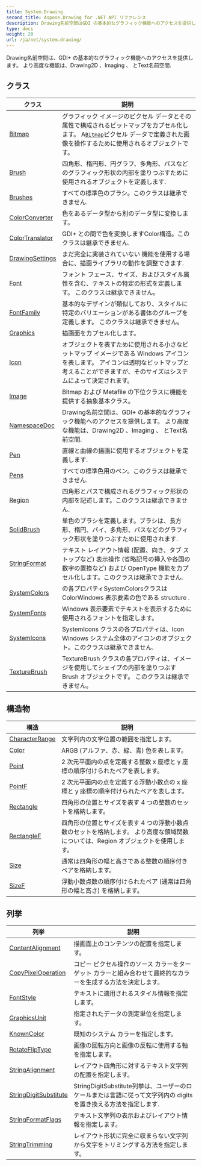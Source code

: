 ```yaml
---
title: System.Drawing
second_title: Aspose.Drawing for .NET API リファレンス
description: Drawing名前空間はGDI の基本的なグラフィック機能へのアクセスを提供します より高度な機能はDrawing2D Imaging  とText名前空間.
type: docs
weight: 20
url: /ja/net/system.drawing/
---
```

Drawing名前空間は、GDI+ の基本的なグラフィック機能へのアクセスを提供します。 より高度な機能は、Drawing2D 、Imaging 、 とText名前空間.

## クラス

| クラス | 説明 |
| --- | --- |
| [Bitmap](./bitmap/) | グラフィック イメージのピクセル データとその属性で構成されるビットマップをカプセル化します。 A[`Bitmap`](../system.drawing/bitmap/)ピクセル データで定義された画像を操作するために使用されるオブジェクトです。 |
| [Brush](./brush/) | 四角形、楕円形、円グラフ、多角形、パスなどのグラフィック形状の内部を塗りつぶすために使用されるオブジェクトを定義します. |
| [Brushes](./brushes/) | すべての標準色のブラシ。このクラスは継承できません. |
| [ColorConverter](./colorconverter/) | 色をあるデータ型から別のデータ型に変換します。 |
| [ColorTranslator](./colortranslator/) | GDI+ との間で色を変換しますColor構造。このクラスは継承できません. |
| [DrawingSettings](./drawingsettings/) | まだ完全に実装されていない 機能を使用する場合に、描画ライブラリの動作を調整できます. |
| [Font](./font/) | フォント フェース、サイズ、およびスタイル属性を含む、テキストの特定の形式を定義します。 このクラスは継承できません。 |
| [FontFamily](./fontfamily/) | 基本的なデザインが類似しており、スタイルに特定のバリエーションがある書体のグループを定義します。 このクラスは継承できません。 |
| [Graphics](./graphics/) | 描画面をカプセル化します。 |
| [Icon](./icon/) | オブジェクトを表すために使用される小さなビットマップ イメージである Windows アイコンを表します。 アイコンは透明なビットマップと考えることができますが、そのサイズはシステムによって決定されます。 |
| [Image](./image/) | Bitmap および Metafile の下位クラスに機能を提供する抽象基本クラス。 |
| [NamespaceDoc](./namespacedoc/) | Drawing名前空間は、GDI+ の基本的なグラフィック機能へのアクセスを提供します。 より高度な機能は、Drawing2D 、Imaging 、 とText名前空間. |
| [Pen](./pen/) | 直線と曲線の描画に使用するオブジェクトを定義します. |
| [Pens](./pens/) | すべての標準色用のペン。このクラスは継承できません. |
| [Region](./region/) | 四角形とパスで構成されるグラフィック形状の内部を記述します。このクラスは継承できません. |
| [SolidBrush](./solidbrush/) | 単色のブラシを定義します。ブラシは、長方形、楕円、パイ、多角形、パスなどのグラフィック形状を塗りつぶすために使用されます. |
| [StringFormat](./stringformat/) | テキスト レイアウト情報 (配置、向き、タブ ストップなど) 表示操作 (省略記号の挿入や各国の数字の置換など) および OpenType 機能をカプセル化します。このクラスは継承できません. |
| [SystemColors](./systemcolors/) | の各プロパティSystemColorsクラスはColorWindows 表示要素の色である structure . |
| [SystemFonts](./systemfonts/) | Windows 表示要素でテキストを表示するために使用されるフォントを指定します。 |
| [SystemIcons](./systemicons/) | SystemIcons クラスの各プロパティは、Icon Windows システム全体のアイコンのオブジェクト。このクラスは継承できません. |
| [TextureBrush](./texturebrush/) | TextureBrush クラスの各プロパティは、イメージを使用してシェイプの内部を塗りつぶす Brush オブジェクトです。 このクラスは継承できません。 |
## 構造物

| 構造 | 説明 |
| --- | --- |
| [CharacterRange](./characterrange/) | 文字列内の文字位置の範囲を指定します。 |
| [Color](./color/) | ARGB (アルファ、赤、緑、青) 色を表します。 |
| [Point](./point/) | 2 次元平面内の点を定義する整数 x 座標と y 座標の順序付けられたペアを表します。 |
| [PointF](./pointf/) | 2 次元平面内の点を定義する浮動小数点の x 座標と y 座標の順序付けられたペアを表します。 |
| [Rectangle](./rectangle/) | 四角形の位置とサイズを表す 4 つの整数のセットを格納します。 |
| [RectangleF](./rectanglef/) | 四角形の位置とサイズを表す 4 つの浮動小数点数のセットを格納します。 より高度な領域関数については、Region オブジェクトを使用します。 |
| [Size](./size/) | 通常は四角形の幅と高さである整数の順序付きペアを格納します。 |
| [SizeF](./sizef/) | 浮動小数点数の順序付けられたペア (通常は四角形の幅と高さ) を格納します。 |
## 列挙

| 列挙 | 説明 |
| --- | --- |
| [ContentAlignment](./contentalignment/) | 描画面上のコンテンツの配置を指定します。 |
| [CopyPixelOperation](./copypixeloperation/) | コピー ピクセル操作のソース カラーをターゲット カラーと組み合わせて最終的なカラーを生成する方法を決定します。 |
| [FontStyle](./fontstyle/) | テキストに適用されるスタイル情報を指定します。 |
| [GraphicsUnit](./graphicsunit/) | 指定されたデータの測定単位を指定します。 |
| [KnownColor](./knowncolor/) | 既知のシステム カラーを指定します。 |
| [RotateFlipType](./rotatefliptype/) | 画像の回転方向と画像の反転に使用する軸を指定します。 |
| [StringAlignment](./stringalignment/) | レイアウト四角形に対するテキスト文字列の配置を指定します。 |
| [StringDigitSubstitute](./stringdigitsubstitute/) | StringDigitSubstitute列挙は、ユーザーのロケールまたは言語に従って文字列内の digits を置き換える方法を指定します. |
| [StringFormatFlags](./stringformatflags/) | テキスト文字列の表示およびレイアウト情報を指定します。 |
| [StringTrimming](./stringtrimming/) | レイアウト形状に完全に収まらない文字列から文字をトリミングする方法を指定します。 |


